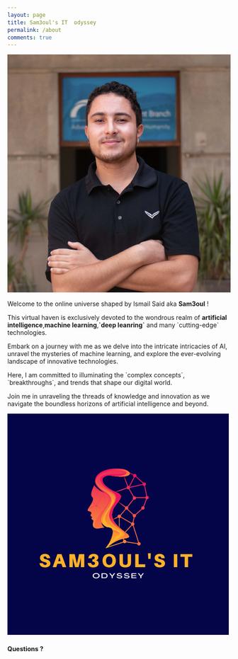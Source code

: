 ```yaml
---
layout: page
title: Sam3oul's IT  odyssey
permalink: /about
comments: true
---
```


<div class="row justify-content-between">
<div class="col-md-8 pr-5">

<p class="mb-5"><img class="shadow-lg" src="/assets/images/ismail2.jpg" alt="ismail's photo" /></p>

<p> Welcome to  the  online universe shaped by Ismail Said aka <b>Sam3oul</b> ! </p>

<p>This virtual haven is exclusively devoted to the wondrous realm of <b>artificial intelligence</b>,<b>machine learning</b>,<b>`deep leanring`</b> and many `cutting-edge` technologies. </p>
 
<p>Embark on a journey with me as we delve into the intricate intricacies of AI, unravel the mysteries of machine learning, and explore the ever-evolving landscape of innovative technologies. </p>
 
<p>Here, I am committed to illuminating the `complex concepts`, `breakthroughs`, and trends that shape our digital world. </p>
  
<p>Join me in unraveling the threads of knowledge and innovation as we navigate the boundless horizons of artificial intelligence and beyond. </p>


<p class="mb-5"><img class="shadow-lg" src="/assets/images/log.png" alt="Sam3oul's website" /></p>

<h4>Questions ?</h4>


</div>

<div class="col-md-4">

<div class="sticky-top sticky-top-80">
</div>
</div>
</div>
